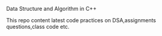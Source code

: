 Data Structure and Algorithm in C++

This repo content latest code practices on DSA,assignments questions,class code etc.
